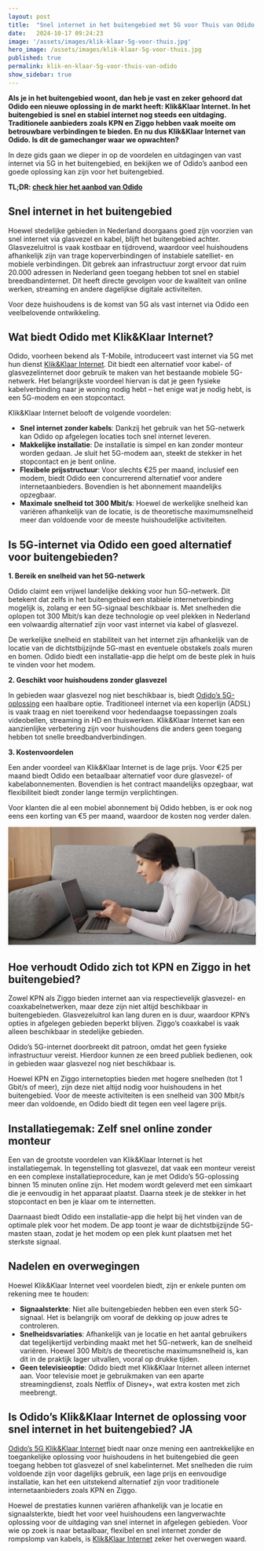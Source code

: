 ```yaml
---
layout: post
title:  "Snel internet in het buitengebied met 5G voor Thuis van Odido – Is dit dé oplossing?"
date:   2024-10-17 09:24:23
image: '/assets/images/klik-klaar-5g-voor-thuis.jpg'
hero_image: /assets/images/klik-klaar-5g-voor-thuis.jpg
published: true
permalink: klik-en-klaar-5g-voor-thuis-van-odido
show_sidebar: true
---
```


**Als je in het buitengebied woont, dan heb je vast en zeker gehoord dat Odido een nieuwe oplossing in de markt heeft: Klik&Klaar Internet. In het buitengebied is snel en stabiel internet nog steeds een uitdaging. Traditionele aanbieders zoals KPN en Ziggo hebben vaak moeite om betrouwbare verbindingen te bieden. En nu dus Klik&Klaar Internet van Odido. Is dit de gamechanger waar we opwachten?**

In deze gids gaan we dieper in op de voordelen en uitdagingen van vast internet via 5G in het buitengebied, en bekijken we of Odido’s aanbod een goede oplossing kan zijn voor het buitengebied.

**TL;DR: [check hier het aanbod van Odido](/odido-klik-en-klaar/)**

## Snel internet in het buitengebied

Hoewel stedelijke gebieden in Nederland doorgaans goed zijn voorzien van snel internet via glasvezel en kabel, blijft het buitengebied achter. Glasvezeluitrol is vaak kostbaar en tijdrovend, waardoor veel huishoudens afhankelijk zijn van trage koperverbindingen of instabiele satelliet- en mobiele verbindingen. Dit gebrek aan infrastructuur zorgt ervoor dat ruim 20.000 adressen in Nederland geen toegang hebben tot snel en stabiel breedbandinternet. Dit heeft directe gevolgen voor de kwaliteit van online werken, streaming en andere dagelijkse digitale activiteiten.

Voor deze huishoudens is de komst van 5G als vast internet via Odido een veelbelovende ontwikkeling.

## Wat biedt Odido met Klik&Klaar Internet?

Odido, voorheen bekend als T-Mobile, introduceert vast internet via 5G met hun dienst [Klik&Klaar Internet](/odido-klik-en-klaar/). Dit biedt een alternatief voor kabel- of glasvezelinternet door gebruik te maken van het bestaande mobiele 5G-netwerk. Het belangrijkste voordeel hiervan is dat je geen fysieke kabelverbinding naar je woning nodig hebt – het enige wat je nodig hebt, is een 5G-modem en een stopcontact.

Klik&Klaar Internet belooft de volgende voordelen:

- **Snel internet zonder kabels**: Dankzij het gebruik van het 5G-netwerk kan Odido op afgelegen locaties toch snel internet leveren.
- **Makkelijke installatie**: De installatie is simpel en kan zonder monteur worden gedaan. Je sluit het 5G-modem aan, steekt de stekker in het stopcontact en je bent online.
- **Flexibele prijsstructuur**: Voor slechts €25 per maand, inclusief een modem, biedt Odido een concurrerend alternatief voor andere internetaanbieders. Bovendien is het abonnement maandelijks opzegbaar.
- **Maximale snelheid tot 300 Mbit/s**: Hoewel de werkelijke snelheid kan variëren afhankelijk van de locatie, is de theoretische maximumsnelheid meer dan voldoende voor de meeste huishoudelijke activiteiten.

## Is 5G-internet via Odido een goed alternatief voor buitengebieden?

**1\. Bereik en snelheid van het 5G-netwerk**

Odido claimt een vrijwel landelijke dekking voor hun 5G-netwerk. Dit betekent dat zelfs in het buitengebied een stabiele internetverbinding mogelijk is, zolang er een 5G-signaal beschikbaar is. Met snelheden die oplopen tot 300 Mbit/s kan deze technologie op veel plekken in Nederland een volwaardig alternatief zijn voor vast internet via kabel of glasvezel.

De werkelijke snelheid en stabiliteit van het internet zijn afhankelijk van de locatie van de dichtstbijzijnde 5G-mast en eventuele obstakels zoals muren en bomen. Odido biedt een installatie-app die helpt om de beste plek in huis te vinden voor het modem.

**2\. Geschikt voor huishoudens zonder glasvezel**

In gebieden waar glasvezel nog niet beschikbaar is, biedt [Odido’s 5G-oplossing](/odido-klik-en-klaar/) een haalbare optie. Traditioneel internet via een koperlijn (ADSL) is vaak traag en niet toereikend voor hedendaagse toepassingen zoals videobellen, streaming in HD en thuiswerken. Klik&Klaar Internet kan een aanzienlijke verbetering zijn voor huishoudens die anders geen toegang hebben tot snelle breedbandverbindingen.

**3\. Kostenvoordelen**

Een ander voordeel van Klik&Klaar Internet is de lage prijs. Voor €25 per maand biedt Odido een betaalbaar alternatief voor dure glasvezel- of kabelabonnementen. Bovendien is het contract maandelijks opzegbaar, wat flexibiliteit biedt zonder lange termijn verplichtingen.

Voor klanten die al een mobiel abonnement bij Odido hebben, is er ook nog eens een korting van €5 per maand, waardoor de kosten nog verder dalen.

![5G voor thuis Klik & Klaar](/assets/images/Odido-Klik-en-Klaar-5G-voor-thuis.jpg)

## Hoe verhoudt Odido zich tot KPN en Ziggo in het buitengebied?

Zowel KPN als Ziggo bieden internet aan via respectievelijk glasvezel- en coaxkabelnetwerken, maar deze zijn niet altijd beschikbaar in buitengebieden. Glasvezeluitrol kan lang duren en is duur, waardoor KPN’s opties in afgelegen gebieden beperkt blijven. Ziggo’s coaxkabel is vaak alleen beschikbaar in stedelijke gebieden.

Odido’s 5G-internet doorbreekt dit patroon, omdat het geen fysieke infrastructuur vereist. Hierdoor kunnen ze een breed publiek bedienen, ook in gebieden waar glasvezel nog niet beschikbaar is.

Hoewel KPN en Ziggo internetopties bieden met hogere snelheden (tot 1 Gbit/s of meer), zijn deze niet altijd nodig voor huishoudens in het buitengebied. Voor de meeste activiteiten is een snelheid van 300 Mbit/s meer dan voldoende, en Odido biedt dit tegen een veel lagere prijs.

## Installatiegemak: Zelf snel online zonder monteur

Een van de grootste voordelen van Klik&Klaar Internet is het installatiegemak. In tegenstelling tot glasvezel, dat vaak een monteur vereist en een complexe installatieprocedure, kan je met Odido’s 5G-oplossing binnen 15 minuten online zijn. Het modem wordt geleverd met een simkaart die je eenvoudig in het apparaat plaatst. Daarna steek je de stekker in het stopcontact en ben je klaar om te internetten.

Daarnaast biedt Odido een installatie-app die helpt bij het vinden van de optimale plek voor het modem. De app toont je waar de dichtstbijzijnde 5G-masten staan, zodat je het modem op een plek kunt plaatsen met het sterkste signaal.

## Nadelen en overwegingen

Hoewel Klik&Klaar Internet veel voordelen biedt, zijn er enkele punten om rekening mee te houden:

- **Signaalsterkte**: Niet alle buitengebieden hebben een even sterk 5G-signaal. Het is belangrijk om vooraf de dekking op jouw adres te controleren.
- **Snelheidsvariaties**: Afhankelijk van je locatie en het aantal gebruikers dat tegelijkertijd verbinding maakt met het 5G-netwerk, kan de snelheid variëren. Hoewel 300 Mbit/s de theoretische maximumsnelheid is, kan dit in de praktijk lager uitvallen, vooral op drukke tijden.
- **Geen televisieoptie**: Odido biedt met Klik&Klaar Internet alleen internet aan. Voor televisie moet je gebruikmaken van een aparte streamingdienst, zoals Netflix of Disney+, wat extra kosten met zich meebrengt.

## Is Odido’s Klik&Klaar Internet de oplossing voor snel internet in het buitengebied? JA

[Odido’s 5G Klik&Klaar Internet](/odido-klik-en-klaar/) biedt naar onze mening een aantrekkelijke en toegankelijke oplossing voor huishoudens in het buitengebied die geen toegang hebben tot glasvezel of snel kabelinternet. Met snelheden die ruim voldoende zijn voor dagelijks gebruik, een lage prijs en eenvoudige installatie, kan het een uitstekend alternatief zijn voor traditionele internetaanbieders zoals KPN en Ziggo.

Hoewel de prestaties kunnen variëren afhankelijk van je locatie en signaalsterkte, biedt het voor veel huishoudens een langverwachte oplossing voor de uitdaging van snel internet in afgelegen gebieden. Voor wie op zoek is naar betaalbaar, flexibel en snel internet zonder de rompslomp van kabels, is [Klik&Klaar Internet](/odido-klik-en-klaar/) zeker het overwegen waard.